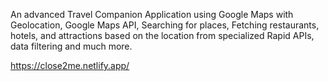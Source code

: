 An advanced Travel Companion Application using Google Maps with Geolocation, Google Maps API, Searching for places, Fetching restaurants, hotels, and attractions based on the location from specialized Rapid APIs, data filtering and much more.      

https://close2me.netlify.app/
